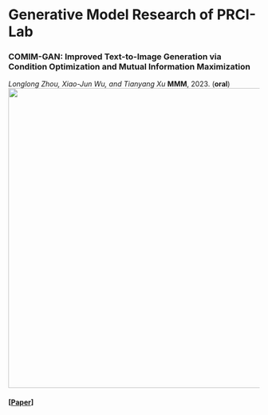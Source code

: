 # Generative Model Research of PRCI-Lab
### COMIM-GAN: Improved Text-to-Image Generation via Condition Optimization and Mutual Information Maximization   
*Longlong Zhou, Xiao-Jun Wu, and Tianyang Xu* **MMM**, 2023. (**oral**) 
</br>
<img src="figs/RGBD1K.png" width="600">

#### [[Paper](https://arxiv.org/abs/2208.09787)] 
